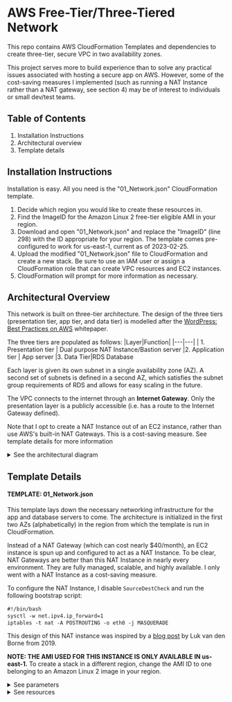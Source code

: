 # AWS Free-Tier/Three-Tiered Network
This repo contains AWS CloudFormation Templates and dependencies to create three-tier, secure VPC in two availability zones.

This project serves more to build experience than to solve any practical issues associated with hosting a secure app on AWS. However, some of the cost-saving measures I implemented (such as running a NAT Instance rather than a NAT gateway, see section 4) may be of interest to individuals or small dev/test teams.

## Table of Contents
1. Installation Instructions
2. Architectural overview
2. Template details

## Installation Instructions
Installation is easy. All you need is the "01_Network.json" CloudFormation template.
1. Decide which region you would like to create these resources in. 
2. Find the ImageID for the Amazon Linux 2 free-tier eligible AMI in your region.
3. Download and open "01_Network.json" and replace the "ImageID" (line 298) with the ID appropriate for your region. The template comes pre-configured to work for us-east-1, current as of 2023-02-25.
4. Upload the modified "01_Network.json" file to CloudFormation and create a new stack. Be sure to use an IAM user or assign a CloudFormation role that can create VPC resources and EC2 instances.
5. CloudFormation will prompt for more information as necessary.

## Architectural Overview
This network is built on three-tier architecture. The design of the three tiers (presentation tier, app tier, and data tier) is modelled after the [WordPress: Best Practices on AWS](https://aws.amazon.com/blogs/architecture/wordpress-best-practices-on-aws/) whitepaper. 

The three tiers are populated as follows:
 |Layer|Function|
 |---|---|
 | 1. Presentation tier | Dual purpose NAT Instance/Bastion server
 |2. Application tier | App server 
 |3. Data Tier|RDS Database

Each layer is given its own subnet in a single availability zone (AZ). A second set of subnets is defined in a second AZ, which satisfies the subnet group requirements of RDS and allows for easy scaling in the future.

The VPC connects to the internet through an **Internet Gateway**. Only the presentation layer is a publicly accessible (i.e. has a route to the Internet Gateway defined). 

Note that I opt to create a NAT Instance out of an EC2 instance, rather than use AWS's built-in NAT Gateways. This is a cost-saving measure. See template details for more information

<Details><Summary>See the architectural diagram</summary>
<picture>
  <source media="(prefers-color-scheme: dark)" srcset="/assets/WordPress Architecture DarkMode.jpeg" | width=750>
  <source media="(prefers-color-scheme: light)" srcset="/assets/WordPress Architecture DarkMode.jpeg" | width=750>
  <img alt="A diagram of the architecture that is created with these CloudFormation Templates." src="/assets/WordPress Architecture DarkMode.jpeg" | width=750>
</picture>
</Details>

## Template Details
#### TEMPLATE: 01_Network.json
This template lays down the necessary networking infrastructure for the app and database servers to come. The architecture is initialized in the first two AZs (alphabetically) in the region from which the template is run in CloudFormation. 

Instead of a NAT Gateway (which can cost nearly $40/month), an EC2 instance is spun up and configured to act as a NAT Instance. To be clear, NAT Gateways are better than this NAT Instance in nearly every environment. They are fully managed, scalable, and highly available. I only went with a NAT Instance as a cost-saving measure.

To configure the NAT Instance, I disable `SourceDestCheck` and run the following bootstrap script:
```
#!/bin/bash
sysctl -w net.ipv4.ip_forward=1
iptables -t nat -A POSTROUTING -o eth0 -j MASQUERADE
```
This design of this NAT instance was inspired by a [blog post](https://www.kabisa.nl/tech/cost-saving-with-nat-instances/) by Luk van den Borne from 2019. 

**NOTE: THE AMI USED FOR THIS INSTANCE IS ONLY AVAILABLE IN us-east-1.** To create a stack in a different region, change the AMI ID to one belonging to an Amazon Linux 2 image in your region.

<Details><Summary>See parameters</summary>

 |Parameter|Function|
 |---|---|
 |EnvironmentName | An environment name that is prefixed to resource names |
 | VpcCIDR | Please enter the IP range (CIDR notation) for this VPC |
 | PublicSubnet1CIDR | Please enter the IP range (CIDR notation) for the public subnet in the first Availability Zone |
 | PublicSubnet2CIDR | Please enter the IP range (CIDR notation) for the public subnet in the second Availability Zone |        
 | PrivateAppSubnet1CIDR | Please enter the IP range (CIDR notation) for the (private) app subnet in the first Availability Zone |
 | PrivateAppSubnet2CIDR | Please enter the IP range (CIDR notation) for the (private) app subnet in the second Availability Zone |
 | PrivateDBSubnet1CIDR | Please enter the IP range (CIDR notation) for the (private) database subnet in the first Availability Zone |
 | PrivateDBSubnet2CIDR | Please enter the IP range (CIDR notation) for the (private) database subnet in the second Availability Zone |
 | SSHLocation | The IP address range that can be used to SSH to the EC2 instances |
 | KeyName | Name of an existing EC2 KeyPair to enable SSH access to the NAT instance. Note that the Securit Group associated with the NAT instance does not allow SSH traffic. However, the same instance will later be configured as a Bastion host which *does* allow SSH. |
 </Details>

<Details><Summary>See resources</summary>

 |Resource|Description|
 |---|---|
 VPC|A virtual private cloud with the CIDR block specified in the parameters
 InternetGateway|Default Internet Gateway
 InternetGatewayAttachment|Connect Internet Gateway to VPC
 PublicSubnet1 and PublicSubnet2|Makes a call to `"Fn::GetAZs"` to get a list of AZs in the region you are running the template in. Initializes a subnet in the first (Subnet1) or second (Subnet2) AZ in the region (alphabetically). `MapPublicIpOnLaunch` is set to `true`.
PrivateAppSubnet1/2 and PrivateDBSubnet1/2|Makes a call to `"Fn::GetAZs"` to get a list of AZs in the region you are running the template in. Initializes a subnet in the first (Subnet1) or second (Subnet2) AZ in the region (alphabetically).
NATSecurityGroup|Security group to be used by the NAT Instance. Enables HTTP/HTTPS communication to and from any IP.
NATInstance1|Initializes an t2.micro (free-tier) EC2 instance inside PublicSubnet1. The bootstrap script and `SourceDestCheck=false` attribute together enable IP forwarding (i.e. NAT funcationality). An SSH key pair is associated with the instance for later use. **NOTE: THE AMI USED FOR THIS INSTANCE IS ONLY AVAILABLE IN us-east-1.**
PublicRouteTable and PublicInternetRoute|Creates a route to the internet through the Internet Gateway.
PrivateRouteTable and PrivateInternetRoute|Creates a route to the internet through the NAT Instance.
___RouteTableAssociation|Associates each of the subnets with either PublicRouteTable (public subnets) or PrivateRouteTable (private subnets).
</details>

